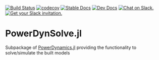 [![Build Status](https://travis-ci.org/JuliaEnergy/PowerDynSolve.jl.svg?branch=master)](https://travis-ci.org/JuliaEnergy/PowerDynSolve.jl/branches)
[![codecov](https://codecov.io/gh/JuliaEnergy/PowerDynSolve.jl/branch/master/graph/badge.svg)](https://codecov.io/gh/JuliaEnergy/PowerDynSolve.jl/branch/master)
[![Stable Docs](https://img.shields.io/badge/docs-stable-blue.svg)](https://juliaenergy.github.io/PowerDynamics.jl/stable/)
[![Dev Docs](https://img.shields.io/badge/docs-dev-blue.svg)](https://juliaenergy.github.io/PowerDynamics.jl/dev/)
[![Chat on Slack.](https://img.shields.io/badge/chat%20on-slack-yellow.svg)](https://julialang.slack.com/messages/CDAGL4T09/)
[![Get your Slack invitation.](https://img.shields.io/badge/get%20invitation-slack-yellow.svg)](https://slackinvite.julialang.org/)

# PowerDynSolve.jl

Subpackage of [PowerDynamics.jl](https://github.com/JuliaEnergy/PowerDynamics.jl) providing the functionality to solve/simulate the built models
